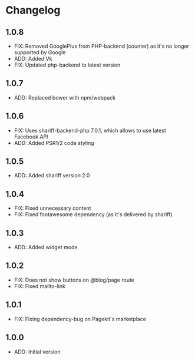 # Changelog

## 1.0.8

- FIX: Removed GooglePlus from PHP-backend (counter) as it's no longer supported by Google
- ADD: Added Vk
- FIX: Updated php-backend to latest version

## 1.0.7

- ADD: Replaced bower with npm/webpack

## 1.0.6

- FIX: Uses shariff-backend-php 7.0.1, which allows to use latest Facebook API
- ADD: Added PSR1/2 code styling

## 1.0.5

- ADD: Added shariff version 2.0

## 1.0.4

- FIX: Fixed unnecessary content
- FIX: Fixed fontawesome dependency (as it's delivered by shariff)

## 1.0.3

- ADD: Added widget mode

## 1.0.2

- FIX: Does not show buttons on @blog/page route
- FIX: Fixed mailto-link

## 1.0.1

- FIX: Fixing dependency-bug on Pagekit's marketplace

## 1.0.0

- ADD: Initial version